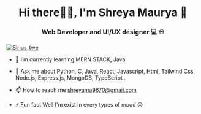 

### <h1 align='center'>Hi there🙋‍♂️, I'm Shreya Maurya 👋</h1>
<h3 align="center"> Web Developer and UI/UX designer 💻 ♾️</h3>

<p align="left"> <a href="https://twitter.com/Sirius_twe" target="blank"><img src="https://img.shields.io/twitter/follow/Sirius_twe?logo=twitter&style=for-the-badge" alt="Sirius_twe"  /></a> </p>
<!--<p align="left"> <a href="https://www.linkedin.com/in/shreya-maurya-sirius/" target="blank"><img src="https://img.shields.io/twitter/follow/Sirius_twe?logo=twitter&style=for-the-badge" alt="Shreya"  /></a> </p>--!>

<!-- - 🔭 I’m currently working on [Tryeno Software]-->
<!--(https://github.com/CanisCoder/All-In-One-Application-) -->


- 🌱 I’m currently learning MERN STACK, Java.
<!--- 👯 I’m looking to collaborate on ...
- 🤔 I’m looking for help with ...-->
- 💬 Ask me about  Python, C, Java, React, Javascript, Html, Tailwind Css, Node.js, Express.js, MongoDB, TypeScript .

- 📫 How to reach me shreyama9670@gmail.com
<!--- 😄 Pronouns: ... -->
- ⚡ Fun fact Well I'm exist in every types of mood 😜 

